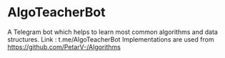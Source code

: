 # AlgoTeacherBot
A Telegram bot which helps to learn most common algorithms and data structures.
Link : t.me/AlgoTeacherBot
Implementations are used from https://github.com/PetarV-/Algorithms
